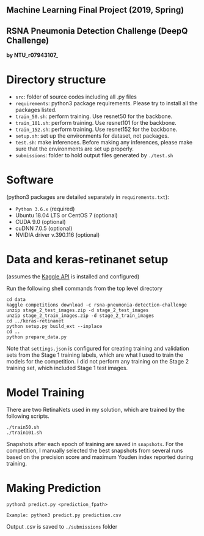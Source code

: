 ## Machine Learning Final Project (2019, Spring)
## RSNA Pneumonia Detection Challenge (DeepQ Challenge)

**by NTU_r07943107_**

# Directory structure

- `src`: folder of source codes including all .py files
- `requirements`: python3 package requirements. Please try to install all the packages listed.
- `train_50.sh`: perform training. Use resnet50 for the backbone.
- `train_101.sh`: perform training. Use resnet101 for the backbone.
- `train_152.sh`: perform training. Use resnet152 for the backbone.
- `setup.sh`: set up the environments for dataset, not packages.
- `test.sh`: make inferences. Before making any inferences, please make sure that the environments are set up properly.
- `submissions`: folder to hold output files generated by `./test.sh`

# Software 
(python3 packages are detailed separately in `requirements.txt`):

- `Python 3.6.x` (required)
- Ubuntu 18.04 LTS or CentOS 7 (optional)
- CUDA 9.0 (optional)
- cuDNN 7.0.5 (optional)
- NVIDIA driver v.390.116 (optional)

# Data and keras-retinanet setup 
(assumes the [Kaggle API](https://github.com/Kaggle/kaggle-api) is installed and configured)

Run the following shell commands from the top level directory

	cd data
	kaggle competitions download -c rsna-pneumonia-detection-challenge
	unzip stage_2_test_images.zip -d stage_2_test_images
	unzip stage_2_train_images.zip -d stage_2_train_images
	cd ../keras-retinanet
	python setup.py build_ext --inplace
	cd ..
	python prepare_data.py

Note that `settings.json` is configured for creating training and validation sets from the Stage 1 training labels, which are what I used to train the models for the competition.  I did not perform any training on the Stage 2 training set, which included Stage 1 test images.

# Model Training

There are two RetinaNets used in my solution, which are trained by the following scripts.

	./train50.sh
	./train101.sh

Snapshots after each epoch of training are saved in `snapshots`.  For the competition, I manually selected the best snapshots from several runs based on the precision score and maximum Youden index reported during training. 


# Making Prediction

	python3 predict.py <prediction_fpath>

    Example: python3 predict.py prediction.csv

Output .csv is saved to `./submissions` folder
